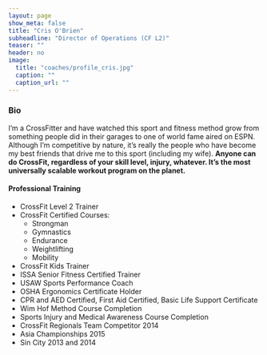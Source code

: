 ```yaml
---
layout: page
show_meta: false
title: "Cris O'Brien"
subheadline: "Director of Operations (CF L2)"
teaser: ""
header: no
image:
  title: "coaches/profile_cris.jpg"
  caption: ""
  caption_url: ""
---
```

### Bio
I’m a CrossFitter and have watched this sport and fitness method grow from something people did in their garages to one of world fame aired on ESPN. Although I’m competitive by nature, it’s really the people who have become my best friends that drive me to this sport (including my wife). **Anyone can do CrossFit, regardless of your skill level, injury, whatever. It’s the most universally scalable workout program on the planet.**

#### Professional Training
* CrossFit Level 2 Trainer
* CrossFit Certified Courses:
  * Strongman
  * Gymnastics
  * Endurance
  * Weightlifting
  * Mobility
* CrossFit Kids Trainer
* ISSA Senior Fitness Certified Trainer
* USAW Sports Performance Coach
* OSHA Ergonomics Certificate Holder
* CPR and AED Certified, First Aid Certified, Basic Life Support Certificate
* Wim Hof Method Course Completion
* Sports Injury and Medical Awareness Course Completion
* CrossFit Regionals Team Competitor 2014
* Asia Championships 2015
* Sin City 2013 and 2014
